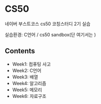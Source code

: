 # CS50

네이버 부스트코스 cs50 코칭스터디 2기 실습

실습환경: C언어 / cs50 sandbox(단 여기서는 )


## Contents
 - Week1: 컴퓨팅 사고
 - Week2: C언어
 - Week3: 배열
 - Week4: 알고리즘
 - Week5: 메모리
 - Week6: 자료구조
